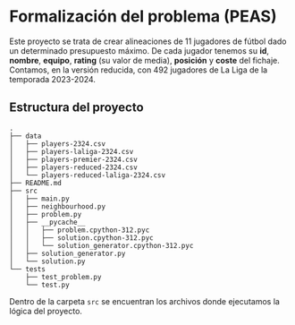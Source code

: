 ﻿# Formalización del problema (PEAS)

Este proyecto se trata de crear alineaciones de 11 jugadores de fútbol dado un determinado presupuesto máximo. De cada jugador tenemos su **id**, **nombre**, **equipo**, **rating** (su valor de media), **posición** y **coste** del fichaje. Contamos, en la versión reducida, con 492 jugadores de La Liga de la temporada 2023-2024.

## Estructura del proyecto

```
.
├── data
│   ├── players-2324.csv
│   ├── players-laliga-2324.csv
│   ├── players-premier-2324.csv
│   ├── players-reduced-2324.csv
│   └── players-reduced-laliga-2324.csv
├── README.md
├── src
│   ├── main.py
│   ├── neighbourhood.py
│   ├── problem.py
│   ├── __pycache__
│   │   ├── problem.cpython-312.pyc
│   │   ├── solution.cpython-312.pyc
│   │   └── solution_generator.cpython-312.pyc
│   ├── solution_generator.py
│   └── solution.py
└── tests
    ├── test_problem.py
    └── test.py
```

Dentro de la carpeta `src` se encuentran los archivos donde ejecutamos la lógica del proyecto. 
